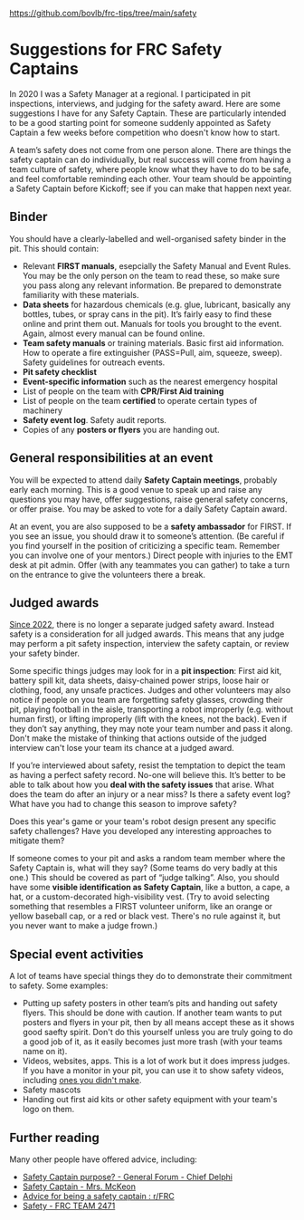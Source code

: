 https://github.com/bovlb/frc-tips/tree/main/safety

# Suggestions for FRC Safety Captains
In 2020 I was a Safety Manager at a regional.  I participated in pit inspections, interviews, and judging for the safety award.  Here are some suggestions I have for any Safety Captain. These are particularly intended to be a good starting point for someone suddenly appointed as Safety Captain a few weeks before competition who doesn't know how to start.

A team’s safety does not come from one person alone.  There are things the safety captain can do individually, but real success will come from having a team culture of safety, where people know what they have to do to be safe, and feel comfortable reminding each other.  Your team should be appointing a Safety Captain before Kickoff; see if you can make that happen next year.

## Binder
You should have a clearly-labelled and well-organised safety binder in the pit.  This should contain: 
* Relevant **FIRST manuals**, esepcially the Safety Manual and Event Rules.  You may be the only person on the team to read these, so make sure you pass along any relevant information.  Be prepared to demonstrate familiarity with these materials. 
* **Data sheets** for hazardous chemicals (e.g. glue, lubricant, basically any bottles, tubes, or spray cans in the pit).  It’s fairly easy to find these online and print them out. Manuals for tools you brought to the event.  Again, almost every manual can be found online.
* **Team safety manuals** or training materials.  Basic first aid information. How to operate a fire extinguisher (PASS=Pull, aim, squeeze, sweep).  Safety guidelines for outreach events.
* **Pit safety checklist**
* **Event-specific information** such as the nearest emergency hospital
* List of people on the team with **CPR/First Aid training**
* List of people on the team **certified** to operate certain types of machinery
* **Safety event log**.  Safety audit reports.
* Copies of any **posters or flyers** you are handing out.

## General responsibilities at an event

You will be expected to attend daily **Safety Captain meetings**, probably early each morning.  This is a good venue to speak up and raise any questions you may have, offer suggestions, raise general safety concerns, or offer praise.  You may be asked to vote for a daily Safety Captain award.

At an event, you are also supposed to be a **safety ambassador** for FIRST.  If you see an issue, you should draw it to someone’s attention.  (Be careful if you find yourself in the position of criticizing a specific team.  Remember you can involve one of your mentors.)  Direct people with injuries to the EMT desk at pit admin.  Offer (with any teammates you can gather) to take a turn on the entrance to give the volunteers there a break.

## Judged awards

[Since 2022](https://www.firstinspires.org/robotics/frc/blog/2021-judging-award-updates-for-the-2022-season), there is no longer a separate judged safety award.  Instead safety is a consideration for all judged awards.  This means that any judge may perform a pit safety inspection, interview the safety captain, or review your safety binder.

Some specific things judges may look for in a **pit inspection**: First aid kit, battery spill kit, data sheets, daisy-chained power strips, loose hair or clothing, food, any unsafe practices.  Judges and other volunteers may also notice if people on you team are forgetting safety glasses, crowding their pit, playing football in the aisle, transporting a robot improperly (e.g. without human first), or lifting improperly (lift with the knees, not the back). Even if they don’t say anything, they may note your team number and pass it along.  Don't make the mistake of thinking that actions outside of the judged interview can't lose your team its chance at a judged award.

If you’re interviewed about safety, resist the temptation to depict the team as having a perfect safety record.  No-one will believe this.  It’s better to be able to talk about how you **deal with the safety issues** that arise.  What does the team do after an injury or a near miss?  Is there a safety event log?  What have you had to change this season to improve safety?

Does this year's game or your team's robot design present any specific safety challenges?  Have you developed any interesting approaches to mitigate them?

If someone comes to your pit and asks a random team member where the Safety Captain is, what will they say?  (Some teams do very badly at this one.)  This should be covered as part of “judge talking”.  Also, you should have some **visible identification as Safety Captain**, like a button, a cape, a hat, or a custom-decorated high-visibility vest.  (Try to avoid selecting something that resembles a FIRST volunteer uniform, like an orange or yellow baseball cap, or a red or black vest.  There's no rule against it, but you never want to make a judge frown.)

## Special event activities

A lot of teams have special things they do to demonstrate their commitment to safety.  Some examples:
* Putting up safety posters in other team’s pits and handing out safety flyers.  This should be done with caution.  If another team wants to put posters and flyers in your pit, then by all means accept these as it shows good saefty spirit.  Don't do this yourself unless you are truly going to do a good job of it, as it easily becomes just more trash (with your teams name on it).   
* Videos, websites, apps.  This is a lot of work but it does impress judges.  If you have a monitor in your pit, you can use it to show safety videos, including [ones you didn't make](https://www.firstinspires.org/robotics/frc/safety).
* Safety mascots
* Handing out first aid kits or other safety equipment with your team's logo on them.

## Further reading

Many other people have offered advice, including:
* [Safety Captain purpose? - General Forum - Chief Delphi](https://www.chiefdelphi.com/t/safety-captain-purpose/133244)
* [Safety Captain - Mrs. McKeon](http://jmckeonasuprep.weebly.com/safety-captain.html)
* [Advice for being a safety captain : r/FRC](https://www.reddit.com/r/FRC/comments/a3xbbe/advice_for_being_a_safety_captain/)
* [Safety - FRC TEAM 2471](https://team2471.org/resources-safety/)
